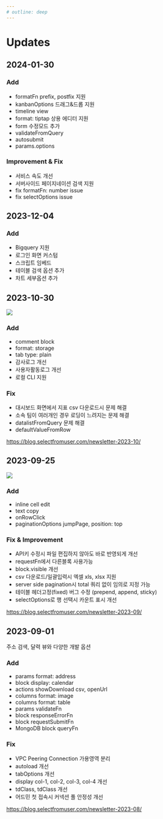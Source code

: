 ```yaml
---
# outline: deep
---
```


# Updates

## 2024-01-30

### Add
- formatFn prefix, postfix 지원
- kanbanOptions 드래그&드롭 지원
- timeline view
- format: tiptap 상용 에디터 지원
- form 수정모드 추가
- validateFromQuery
- autosubmit
- params.options

### Improvement & Fix
- 서비스 속도 개선
- 서버사이드 페이지네이션 검색 지원
- fix formatFn: number issue
- fix selectOptions issue

## 2023-12-04

### Add
- Bigquery 지원
- 로그인 화면 커스텀
- 스크립트 임베드
- 테이블 검색 옵션 추가
- 차트 세부옵션 추가

## 2023-10-30

![](https://blog.selectfromuser.com/content/images/size/w1000/2023/10/newletter-2023-11-thumbnail.png)

### Add

- comment block
- format: storage
- tab type: plain
- 감사로그 개선
- 사용자활동로그 개선
- 로컬 CLI 지원

### Fix

- 대시보드 화면에서 지표 csv 다운로드시 문제 해결
- 소속 팀이 여러개인 경우 로딩이 느려지는 문제 해결
- datalistFromQuery 문제 해결
- defaultValueFromRow

https://blog.selectfromuser.com/newsletter-2023-10/

## 2023-09-25

![](https://blog.selectfromuser.com/content/images/size/w1600/2023/09/onRowClick-formoptions3.png)

### Add

- inline cell edit
- text copy
- onRowClick
- paginationOptions jumpPage, position: top

### Fix & Improvement

- API키 수정시 파일 편집하지 않아도 바로 반영되게 개선
- requestFn에서 다른블록 사용가능
- block.visible 개선
- csv 다운로드/일괄입력시 엑셀 xls, xlsx 지원
- server side pagination시 total 쿼리 없이 임의로 지정 가능
- 테이블 헤더고정(fixed) 버그 수정 (prepend, append, sticky)
- selectOptions로 행 선택시 카운트 표시 개선

https://blog.selectfromuser.com/newsletter-2023-09/

## 2023-09-01

주소 검색, 달력 뷰와 다양한 개발 옵션

### Add

- params format: address
- block display: calendar
- actions showDownload csv, openUrl
- columns format: image
- columns format: table
- params validateFn
- block responseErrorFn
- block requestSubmitFn
- MongoDB block queryFn

### Fix

- VPC Peering Connection 가용영역 분리
- autoload 개선
- tabOptions 개선
- display col-1, col-2, col-3, col-4 개선
- tdClass, tdClass 개선
- 어드민 첫 접속시 커넥션 풀 안정성 개선

https://blog.selectfromuser.com/newsletter-2023-08/